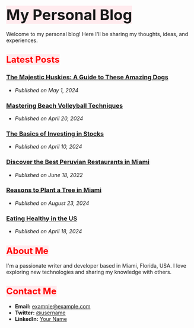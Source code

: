 #  <span style="orange: red;font-size: 40px;background-color: #ffebee;"> My Personal Blog </span>

Welcome to my personal blog! Here I'll be sharing my thoughts, ideas, and experiences.

## <span style="color: red;font-size: 24px;background-color: #ffebee;"> Latest Posts </span>

### <span style="color: blue;">[The Majestic Huskies: A Guide to These Amazing Dogs](post1.md)</span>
- *Published on May 1, 2024*

### [Mastering Beach Volleyball Techniques](post2.md)
- *Published on April 20, 2024*

### [The Basics of Investing in Stocks](post3.md)
- *Published on April 10, 2024*

### [Discover the Best Peruvian Restaurants in Miami](post4.md)
- *Published on June 18, 2022*

### [Reasons to Plant a Tree in Miami](post5.md)
- *Published on August 23, 2024*

### [Eating Healthy in the US](post6.md)
- *Published on April 18, 2024*

## <span style="color: red;font-size: 24px;background-color: #ffebee;"> About Me </span>

I'm a passionate writer and developer based in Miami, Florida, USA. I love exploring new technologies and sharing my knowledge with others.

## <span style="color: red;font-size: 24px;background-color: #ffebee;"> Contact Me </span>

- **Email:** example@example.com
- **Twitter:** [@username](https://twitter.com/username)
- **LinkedIn:** [Your Name](https://www.linkedin.com/in/yourname/)
